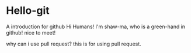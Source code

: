# Hello-git
A introduction for github
Hi Humans!
I'm shaw-ma, who is a green-hand in github!
nice to meet!

why can i use pull request?
this is for using pull request.
